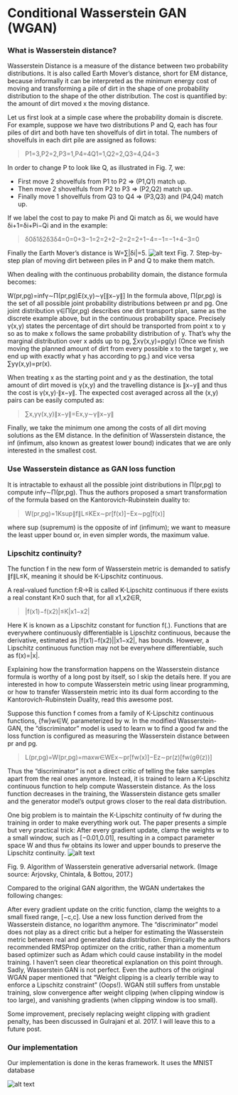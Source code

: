 # Conditional Wasserstein GAN (WGAN)
### What is Wasserstein distance?

Wasserstein Distance is a measure of the distance between two probability distributions. It is also called Earth Mover’s distance, short for EM distance, because informally it can be interpreted as the minimum energy cost of moving and transforming a pile of dirt in the shape of one probability distribution to the shape of the other distribution. The cost is quantified by: the amount of dirt moved x the moving distance.

Let us first look at a simple case where the probability domain is discrete. For example, suppose we have two distributions P and Q, each has four piles of dirt and both have ten shovelfuls of dirt in total. The numbers of shovelfuls in each dirt pile are assigned as follows:
> P1=3,P2=2,P3=1,P4=4Q1=1,Q2=2,Q3=4,Q4=3

In order to change P to look like Q, as illustrated in Fig. 7, we:

  - First move 2 shovelfuls from P1 to P2 => (P1,Q1) match up.
  - Then move 2 shovelfuls from P2 to P3 => (P2,Q2) match up.
  - Finally move 1 shovelfuls from Q3 to Q4 => (P3,Q3) and (P4,Q4) match up.

If we label the cost to pay to make Pi and Qi match as δi, we would have δi+1=δi+Pi−Qi and in the example:
>δ0δ1δ2δ3δ4=0=0+3−1=2=2+2−2=2=2+1−4=−1=−1+4−3=0

Finally the Earth Mover’s distance is W=∑|δi|=5.
![alt text](https://lilianweng.github.io/lil-log/assets/images/EM_distance_discrete.png)
Fig. 7. Step-by-step plan of moving dirt between piles in P and Q to make them match.

When dealing with the continuous probability domain, the distance formula becomes:

W(pr,pg)=infγ∼Π(pr,pg)E(x,y)∼γ[∥x−y∥]
In the formula above, Π(pr,pg) is the set of all possible joint probability distributions between pr and pg. One joint distribution γ∈Π(pr,pg) describes one dirt transport plan, same as the discrete example above, but in the continuous probability space. Precisely γ(x,y) states the percentage of dirt should be transported from point x to y so as to make x follows the same probability distribution of y. That’s why the marginal distribution over x adds up to pg, ∑xγ(x,y)=pg(y) (Once we finish moving the planned amount of dirt from every possible x to the target y, we end up with exactly what y has according to pg.) and vice versa ∑yγ(x,y)=pr(x).

When treating x as the starting point and y as the destination, the total amount of dirt moved is γ(x,y) and the travelling distance is ∥x−y∥ and thus the cost is γ(x,y)⋅∥x−y∥. The expected cost averaged across all the (x,y) pairs can be easily computed as:

>∑x,yγ(x,y)∥x−y∥=Ex,y∼γ∥x−y∥

Finally, we take the minimum one among the costs of all dirt moving solutions as the EM distance. In the definition of Wasserstein distance, the inf (infimum, also known as greatest lower bound) indicates that we are only interested in the smallest cost.

### Use Wasserstein distance as GAN loss function
It is intractable to exhaust all the possible joint distributions in Π(pr,pg) to compute infγ∼Π(pr,pg). Thus the authors proposed a smart transformation of the formula based on the Kantorovich-Rubinstein duality to:

>W(pr,pg)=1Ksup∥f∥L≤KEx∼pr[f(x)]−Ex∼pg[f(x)]

where sup (supremum) is the opposite of inf (infimum); we want to measure the least upper bound or, in even simpler words, the maximum value.

### Lipschitz continuity?

The function f in the new form of Wasserstein metric is demanded to satisfy ∥f∥L≤K, meaning it should be K-Lipschitz continuous.

A real-valued function f:R→R is called K-Lipschitz continuous if there exists a real constant K≥0 such that, for all x1,x2∈R,

>|f(x1)−f(x2)|≤K|x1−x2|

Here K is known as a Lipschitz constant for function f(.). Functions that are everywhere continuously differentiable is Lipschitz continuous, because the derivative, estimated as |f(x1)−f(x2)||x1−x2|, has bounds. However, a Lipschitz continuous function may not be everywhere differentiable, such as f(x)=|x|.

Explaining how the transformation happens on the Wasserstein distance formula is worthy of a long post by itself, so I skip the details here. If you are interested in how to compute Wasserstein metric using linear programming, or how to transfer Wasserstein metric into its dual form according to the Kantorovich-Rubinstein Duality, read this awesome post.

Suppose this function f comes from a family of K-Lipschitz continuous functions, {fw}w∈W, parameterized by w. In the modified Wasserstein-GAN, the “discriminator” model is used to learn w to find a good fw and the loss function is configured as measuring the Wasserstein distance between pr and pg.

>L(pr,pg)=W(pr,pg)=maxw∈WEx∼pr[fw(x)]−Ez∼pr(z)[fw(gθ(z))]

Thus the “discriminator” is not a direct critic of telling the fake samples apart from the real ones anymore. Instead, it is trained to learn a K-Lipschitz continuous function to help compute Wasserstein distance. As the loss function decreases in the training, the Wasserstein distance gets smaller and the generator model’s output grows closer to the real data distribution.

One big problem is to maintain the K-Lipschitz continuity of fw during the training in order to make everything work out. The paper presents a simple but very practical trick: After every gradient update, clamp the weights w to a small window, such as [−0.01,0.01], resulting in a compact parameter space W and thus fw obtains its lower and upper bounds to preserve the Lipschitz continuity.
![alt text](https://lilianweng.github.io/lil-log/assets/images/WGAN_algorithm.png)

Fig. 9. Algorithm of Wasserstein generative adversarial network. (Image source: Arjovsky, Chintala, & Bottou, 2017.)

Compared to the original GAN algorithm, the WGAN undertakes the following changes:

After every gradient update on the critic function, clamp the weights to a small fixed range, [−c,c].
Use a new loss function derived from the Wasserstein distance, no logarithm anymore. The “discriminator” model does not play as a direct critic but a helper for estimating the Wasserstein metric between real and generated data distribution.
Empirically the authors recommended RMSProp optimizer on the critic, rather than a momentum based optimizer such as Adam which could cause instability in the model training. I haven’t seen clear theoretical explanation on this point through.
Sadly, Wasserstein GAN is not perfect. Even the authors of the original WGAN paper mentioned that “Weight clipping is a clearly terrible way to enforce a Lipschitz constraint” (Oops!). WGAN still suffers from unstable training, slow convergence after weight clipping (when clipping window is too large), and vanishing gradients (when clipping window is too small).

Some improvement, precisely replacing weight clipping with gradient penalty, has been discussed in Gulrajani et al. 2017. I will leave this to a future post.
### Our implementation
Our implementation is done in the keras framework. It uses the MNIST database

![alt text](http://s7.picofile.com/file/8390707792/mnist_29990.png)
